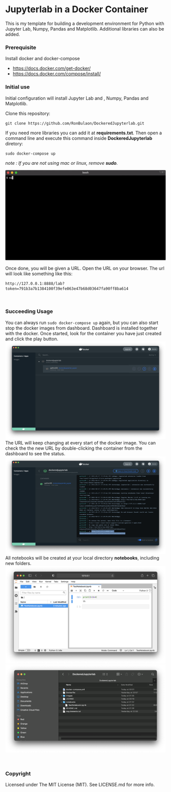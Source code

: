 # Jupyterlab in a Docker Container
This is my template for building a development environment for Python with Jupyter Lab, Numpy, Pandas and Matplotlib. Additional libraries can also be added.

### Prerequisite
Install docker and docker-compose
* https://docs.docker.com/get-docker/
* https://docs.docker.com/compose/install/

### Initial use
Initial configuration will install Jupyter Lab and , Numpy, Pandas and Matplotlib.

Clone this repository:
```
git clone https://github.com/RonBulaon/DockeredJupyterlab.git
```
If you need more libraries you can add it at **requirements.txt**. Then open a command line and execute this command inside **DockeredJupyterlab** diretory:
```
sudo docker-compose up
```
*note : If you are not using mac or linux, remove **sudo**.*

![alt text](images/dockercompose.gif )

Once done, you will be given a URL. Open the URL on your browser. The url will look like something like this:
```
http://127.0.0.1:8888/lab?token=791b3a7b1384100f39efe063e47b68d03647fa90ff8ba614
```

<br />

### Succeeding Usage

You can always run ```sudo docker-compose up``` again, but you can also start stop the docker images from dashboard. Dashboard is installed together with the docker. Once started, look for the container you have just created and click the play button.
![alt text](images/dashboard.png )
The URL will keep changing at every start of the docker image. You can check the the new URL by double-clicking the container from the dashboard to see the status.
![alt text](images/status.png )
All notebooks will be created at your local directory **notebooks**, including new folders.
![alt text](images/notebook.png)
![alt text](images/testfile.png)

<br />

### Copyright
Licensed under The MIT License (MIT). See LICENSE.md for more info.